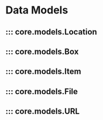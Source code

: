 # Data Models

::: core.models.Location
---
::: core.models.Box
---
::: core.models.Item
---
::: core.models.File
---
::: core.models.URL
---
